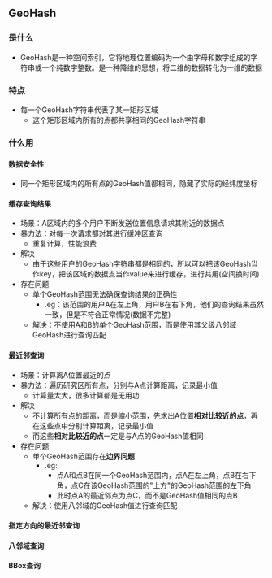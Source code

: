 ## GeoHash
### 是什么
- GeoHash是一种空间索引，它将地理位置编码为一个由字母和数字组成的字符串或一个纯数字整数。是一种降维的思想，将二维的数据转化为一维的数据
### 特点
- 每一个GeoHash字符串代表了某一矩形区域
  - 这个矩形区域内所有的点都共享相同的GeoHash字符串
### 什么用
#### 数据安全性
- 同一个矩形区域内的所有点的GeoHash值都相同，隐藏了实际的经纬度坐标
#### 缓存查询结果
- 场景：A区域内的多个用户不断发送位置信息请求其附近的数据点
- 暴力法：对每一次请求都对其进行缓冲区查询
  - 重复计算，性能浪费
- 解决
  - 由于这些用户的GeoHash字符串都是相同的，所以可以把该GeoHash当作key，把该区域的数据点当作value来进行缓存，进行共用(空间换时间)
- 存在问题
  - 单个GeoHash范围无法确保查询结果的正确性
    - .eg：该范围的用户A在左上角，用户B在右下角，他们的查询结果虽然一致，但是不符合正常情况(数据不完整)
  - 解决：不使用A和B的单个GeoHash范围，而是使用其父级八邻域GeoHash进行查询匹配
#### 最近邻查询
- 场景：计算离A位置最近的点
- 暴力法：遍历研究区所有点，分别与A点计算距离，记录最小值
  - 计算量太大，很多计算都是无用功
- 解决
  - 不计算所有点的距离，而是缩小范围，先求出A位置**相对比较近的点**，再在这些点中分别计算距离，记录最小值
  - 而这些**相对比较近的点**一定是与A点的GeoHash值相同
- 存在问题
  - 单个GeoHash范围存在**边界问题**
    - .eg: 
      - 点A和点B在同一个GeoHash范围内，点A在左上角，点B在右下角，点C在该GeoHash范围的"上方"的GeoHash范围的左下角
      - 此时点A的最近邻点为点C，而不是GeoHash值相同的点B
  - 解决：使用八邻域的GeoHash值进行查询匹配
#### 指定方向的最近邻查询
#### 八邻域查询
#### BBox查询